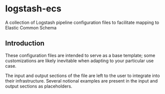 # logstash-ecs

A collection of Logstash pipeline configuration files to facilitate mapping to Elastic Common Schema

## Introduction

These configuration files are intended to serve as a base template; some customizations are likely inevitable when adapting to your particular use case. 

The input and output sections of the file are left to the user to integrate into their infrastructure. Several notional examples are present in the input and output sections as placeholders.